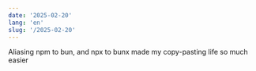 ```yaml
---
date: '2025-02-20'
lang: 'en'
slug: '/2025-02-20'
---
```


Aliasing npm to bun, and npx to bunx made my copy-pasting life so much easier
